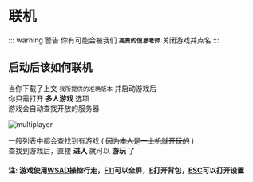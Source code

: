 # 联机

::: warning 警告
你有可能会被我们 **`高贵的信息老师`** 关闭游戏并点名
:::

## 启动后该如何联机

当你下载了上文 `我所提供的准确版本` 并启动游戏后<br>你只需打开 **多人游戏** 选项<br>游戏会自动查找开放的服务器

![multiplayer](https://cdn.jsdelivr.net/gh/live-block/live-block.github.io@main/docs/img/multiplayer.png)

一般列表中都会查找到有游戏 ( ~~因为本人是一上机就开玩的~~ )<br>查找到游戏后，直接 **进入** 就可以 **游玩** 了

#### 注: 游戏使用<u>WSAD</u>操控行走，<u>F11</u>可以全屏，<u>E</u>打开背包，<u>ESC</u>可以打开设置